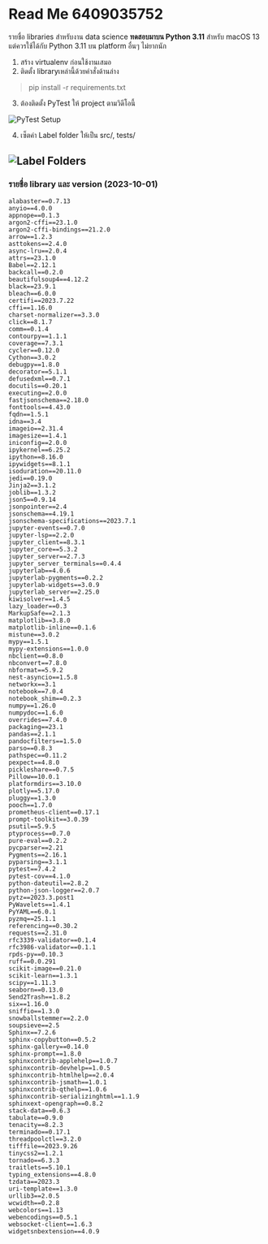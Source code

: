 # Read Me 6409035752

รายชื่อ libraries สำหรับงาน data science __ทดสอบมาบน Python 3.11__ สำหรับ macOS 13 แต่ควรใช้ได้กับ Python 3.11 บน platform อื่นๆ ไม่ยากนัก

1. สร้าง virtualenv ก่อนใช้งานเสมอ
2. ติดตั้ง libraryเหล่านี้ด้วยคำสั่งด้านล่าง

> pip install -r requirements.txt

3. ต้องติดตั้ง PyTest ให้ project ตามวิดีโอนี้

![PyTest Setup](./setup_pytest_in_project.gif)

4. เซ็ตค่า Label folder ให้เป็น src/, tests/ 

![Label Folders](./label_folder.jpeg)
-----
### รายชื่อ library และ version (2023-10-01)

```
alabaster==0.7.13
anyio==4.0.0
appnope==0.1.3
argon2-cffi==23.1.0
argon2-cffi-bindings==21.2.0
arrow==1.2.3
asttokens==2.4.0
async-lru==2.0.4
attrs==23.1.0
Babel==2.12.1
backcall==0.2.0
beautifulsoup4==4.12.2
black==23.9.1
bleach==6.0.0
certifi==2023.7.22
cffi==1.16.0
charset-normalizer==3.3.0
click==8.1.7
comm==0.1.4
contourpy==1.1.1
coverage==7.3.1
cycler==0.12.0
Cython==3.0.2
debugpy==1.8.0
decorator==5.1.1
defusedxml==0.7.1
docutils==0.20.1
executing==2.0.0
fastjsonschema==2.18.0
fonttools==4.43.0
fqdn==1.5.1
idna==3.4
imageio==2.31.4
imagesize==1.4.1
iniconfig==2.0.0
ipykernel==6.25.2
ipython==8.16.0
ipywidgets==8.1.1
isoduration==20.11.0
jedi==0.19.0
Jinja2==3.1.2
joblib==1.3.2
json5==0.9.14
jsonpointer==2.4
jsonschema==4.19.1
jsonschema-specifications==2023.7.1
jupyter-events==0.7.0
jupyter-lsp==2.2.0
jupyter_client==8.3.1
jupyter_core==5.3.2
jupyter_server==2.7.3
jupyter_server_terminals==0.4.4
jupyterlab==4.0.6
jupyterlab-pygments==0.2.2
jupyterlab-widgets==3.0.9
jupyterlab_server==2.25.0
kiwisolver==1.4.5
lazy_loader==0.3
MarkupSafe==2.1.3
matplotlib==3.8.0
matplotlib-inline==0.1.6
mistune==3.0.2
mypy==1.5.1
mypy-extensions==1.0.0
nbclient==0.8.0
nbconvert==7.8.0
nbformat==5.9.2
nest-asyncio==1.5.8
networkx==3.1
notebook==7.0.4
notebook_shim==0.2.3
numpy==1.26.0
numpydoc==1.6.0
overrides==7.4.0
packaging==23.1
pandas==2.1.1
pandocfilters==1.5.0
parso==0.8.3
pathspec==0.11.2
pexpect==4.8.0
pickleshare==0.7.5
Pillow==10.0.1
platformdirs==3.10.0
plotly==5.17.0
pluggy==1.3.0
pooch==1.7.0
prometheus-client==0.17.1
prompt-toolkit==3.0.39
psutil==5.9.5
ptyprocess==0.7.0
pure-eval==0.2.2
pycparser==2.21
Pygments==2.16.1
pyparsing==3.1.1
pytest==7.4.2
pytest-cov==4.1.0
python-dateutil==2.8.2
python-json-logger==2.0.7
pytz==2023.3.post1
PyWavelets==1.4.1
PyYAML==6.0.1
pyzmq==25.1.1
referencing==0.30.2
requests==2.31.0
rfc3339-validator==0.1.4
rfc3986-validator==0.1.1
rpds-py==0.10.3
ruff==0.0.291
scikit-image==0.21.0
scikit-learn==1.3.1
scipy==1.11.3
seaborn==0.13.0
Send2Trash==1.8.2
six==1.16.0
sniffio==1.3.0
snowballstemmer==2.2.0
soupsieve==2.5
Sphinx==7.2.6
sphinx-copybutton==0.5.2
sphinx-gallery==0.14.0
sphinx-prompt==1.8.0
sphinxcontrib-applehelp==1.0.7
sphinxcontrib-devhelp==1.0.5
sphinxcontrib-htmlhelp==2.0.4
sphinxcontrib-jsmath==1.0.1
sphinxcontrib-qthelp==1.0.6
sphinxcontrib-serializinghtml==1.1.9
sphinxext-opengraph==0.8.2
stack-data==0.6.3
tabulate==0.9.0
tenacity==8.2.3
terminado==0.17.1
threadpoolctl==3.2.0
tifffile==2023.9.26
tinycss2==1.2.1
tornado==6.3.3
traitlets==5.10.1
typing_extensions==4.8.0
tzdata==2023.3
uri-template==1.3.0
urllib3==2.0.5
wcwidth==0.2.8
webcolors==1.13
webencodings==0.5.1
websocket-client==1.6.3
widgetsnbextension==4.0.9
```